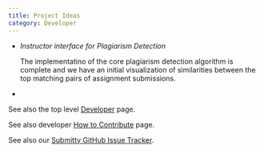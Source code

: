```yaml
---
title: Project Ideas
category: Developer
---
```


* *Instructor interface for Plagiarism Detection*

  The implementatino of the core plagiarism detection algorithm is
  complete and we have an initial visualization of similarities
  between the top matching pairs of assignment submissions.

  

* 


See also the top level [Developer](index) page.

See also developer [How to Contribute](how_to_contribute) page.

See also our [Submitty GitHub Issue Tracker](https://github.com/Submitty/Submitty/issues).
